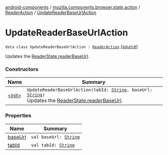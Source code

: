 [android-components](../../../index.md) / [mozilla.components.browser.state.action](../../index.md) / [ReaderAction](../index.md) / [UpdateReaderBaseUrlAction](./index.md)

# UpdateReaderBaseUrlAction

`data class UpdateReaderBaseUrlAction : `[`ReaderAction`](../index.md) [(source)](https://github.com/mozilla-mobile/android-components/blob/master/components/browser/state/src/main/java/mozilla/components/browser/state/action/BrowserAction.kt#L617)

Updates the [ReaderState.readerBaseUrl](#).

### Constructors

| Name | Summary |
|---|---|
| [&lt;init&gt;](-init-.md) | `UpdateReaderBaseUrlAction(tabId: `[`String`](https://kotlinlang.org/api/latest/jvm/stdlib/kotlin/-string/index.html)`, baseUrl: `[`String`](https://kotlinlang.org/api/latest/jvm/stdlib/kotlin/-string/index.html)`)`<br>Updates the [ReaderState.readerBaseUrl](#). |

### Properties

| Name | Summary |
|---|---|
| [baseUrl](base-url.md) | `val baseUrl: `[`String`](https://kotlinlang.org/api/latest/jvm/stdlib/kotlin/-string/index.html) |
| [tabId](tab-id.md) | `val tabId: `[`String`](https://kotlinlang.org/api/latest/jvm/stdlib/kotlin/-string/index.html) |
